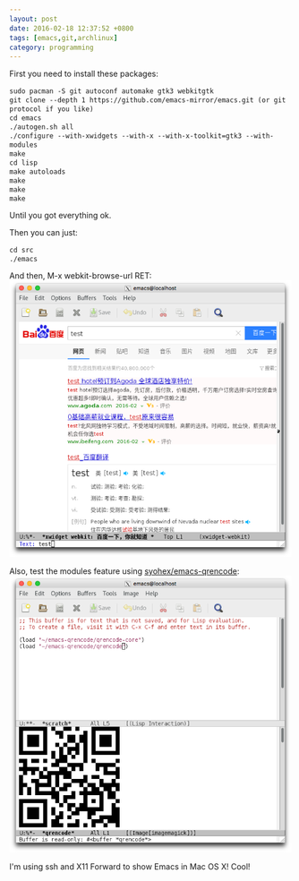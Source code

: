 ```yaml
---
layout: post
date: 2016-02-18 12:37:52 +0800
tags: [emacs,git,archlinux]
category: programming
---
```


First you need to install these packages:

    sudo pacman -S git autoconf automake gtk3 webkitgtk
    git clone --depth 1 https://github.com/emacs-mirror/emacs.git (or git protocol if you like)
    cd emacs
    ./autogen.sh all
    ./configure --with-xwidgets --with-x --with-x-toolkit=gtk3 --with-modules
    make
    cd lisp
    make autoloads
    make
    make
    make

Until you got everything ok.

Then you can just:

    cd src
    ./emacs

And then, M-x webkit-browse-url RET:
![xwidget-webkit](/assets/xwidget-webkit.png)

Also, test the modules feature using [syohex/emacs-qrencode](https://github.com/syohex/emacs-qrencode):
![qrencode](/assets/qrencode.png)

I'm using ssh and X11 Forward to show Emacs in Mac OS X! Cool!